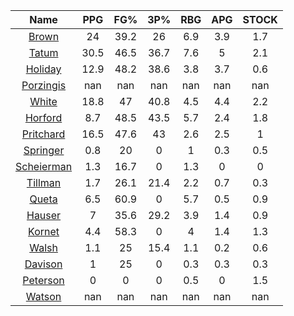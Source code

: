 |                                     Name                                     |  PPG  |  FG%  |  3P%  |  RBG  |  APG  |  STOCK  |
|:----------------------------------------------------------------------------:|:-----:|:-----:|:-----:|:-----:|:-----:|:-------:|
|      [Brown](https://www.espn.com/nba/player/_/id/3917376/jaylen-brown)      |  24   | 39.2  |  26   |  6.9  |  3.9  |   1.7   |
|      [Tatum](https://www.espn.com/nba/player/_/id/4065648/jayson-tatum)      | 30.5  | 46.5  | 36.7  |  7.6  |   5   |   2.1   |
|      [Holiday](https://www.espn.com/nba/player/_/id/3995/jrue-holiday)       | 12.9  | 48.2  | 38.6  |  3.8  |  3.7  |   0.6   |
| [Porzingis](https://www.espn.com/nba/player/_/id/3102531/kristaps-porzingis) |  nan  |  nan  |  nan  |  nan  |  nan  |   nan   |
|     [White](https://www.espn.com/nba/player/_/id/3078576/derrick-white)      | 18.8  |  47   | 40.8  |  4.5  |  4.4  |   2.2   |
|       [Horford](https://www.espn.com/nba/player/_/id/3213/al-horford)        |  8.7  | 48.5  | 43.5  |  5.7  |  2.4  |   1.8   |
|  [Pritchard](https://www.espn.com/nba/player/_/id/4066354/payton-pritchard)  | 16.5  | 47.6  |  43   |  2.6  |  2.5  |    1    |
|   [Springer](https://www.espn.com/nba/player/_/id/4432164/jaden-springer)    |  0.8  |  20   |   0   |   1   |  0.3  |   0.5   |
| [Scheierman](https://www.espn.com/nba/player/_/id/4593841/baylor-scheierman) |  1.3  | 16.7  |   0   |  1.3  |   0   |    0    |
|    [Tillman](https://www.espn.com/nba/player/_/id/4277964/xavier-tillman)    |  1.7  | 26.1  | 21.4  |  2.2  |  0.7  |   0.3   |
|     [Queta](https://www.espn.com/nba/player/_/id/4397424/neemias-queta)      |  6.5  | 60.9  |   0   |  5.7  |  0.5  |   0.9   |
|      [Hauser](https://www.espn.com/nba/player/_/id/4065804/sam-hauser)       |   7   | 35.6  | 29.2  |  3.9  |  1.4  |   0.9   |
|      [Kornet](https://www.espn.com/nba/player/_/id/3064560/luke-kornet)      |  4.4  | 58.3  |   0   |   4   |  1.4  |   1.3   |
|      [Walsh](https://www.espn.com/nba/player/_/id/4683689/jordan-walsh)      |  1.1  |  25   | 15.4  |  1.1  |  0.2  |   0.6   |
|      [Davison](https://www.espn.com/nba/player/_/id/4576085/jd-davison)      |   1   |  25   |   0   |  0.3  |  0.3  |   0.3   |
|    [Peterson](https://www.espn.com/nba/player/_/id/4397689/drew-peterson)    |   0   |   0   |   0   |  0.5  |   0   |   1.5   |
|     [Watson](https://www.espn.com/nba/player/_/id/4431705/anton-watson)      |  nan  |  nan  |  nan  |  nan  |  nan  |   nan   |